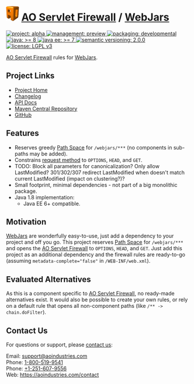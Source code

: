 # [<img src="ao-logo.png" alt="AO Logo" width="35" height="40">](https://github.com/aoindustries) [AO Servlet Firewall](https://github.com/aoindustries/ao-servlet-firewall) / [WebJars](https://github.com/aoindustries/ao-servlet-firewall-webjars)
<p>
	<a href="https://aoindustries.com/life-cycle#project-alpha">
		<img src="https://aoindustries.com/ao-badges/project-alpha.svg" alt="project: alpha" />
	</a>
	<a href="https://aoindustries.com/life-cycle#management-preview">
		<img src="https://aoindustries.com/ao-badges/management-preview.svg" alt="management: preview" />
	</a>
	<a href="https://aoindustries.com/life-cycle#packaging-developmental">
		<img src="https://aoindustries.com/ao-badges/packaging-developmental.svg" alt="packaging: developmental" />
	</a>
	<br />
	<a href="https://docs.oracle.com/javase/8/docs/api/">
		<img src="https://aoindustries.com/ao-badges/java-8.svg" alt="java: &gt;= 8" />
	</a>
	<a href="https://docs.oracle.com/javaee/7/api/">
		<img src="https://aoindustries.com/ao-badges/javaee-7.svg" alt="java ee: &gt;= 7" />
	</a>
	<a href="http://semver.org/spec/v2.0.0.html">
		<img src="https://aoindustries.com/ao-badges/semver-2.0.0.svg" alt="semantic versioning: 2.0.0" />
	</a>
	<a href="https://www.gnu.org/licenses/lgpl-3.0">
		<img src="https://aoindustries.com/ao-badges/license-lgpl-3.0.svg" alt="license: LGPL v3" />
	</a>
</p>

[AO Servlet Firewall](https://github.com/aoindustries/ao-servlet-firewall) rules for [WebJars](https://www.webjars.org/).

## Project Links
* [Project Home](https://aoindustries.com/ao-servlet-firewall/webjars/)
* [Changelog](https://aoindustries.com/ao-servlet-firewall/webjars/changelog)
* [API Docs](https://aoindustries.com/ao-servlet-firewall/webjars/apidocs/)
* [Maven Central Repository](https://search.maven.org/artifact/com.aoindustries/ao-servlet-firewall-webjars)
* [GitHub](https://github.com/aoindustries/ao-servlet-firewall-webjars)

## Features
* Reserves greedy [Path Space](https://github.com/aoindustries/ao-servlet-firewall-path-space) for `/webjars/***` (no components in sub-paths may be added).
* Constrains [request method](https://docs.oracle.com/javaee/6/api/javax/servlet/http/HttpServletRequest.html#getMethod()) to `OPTIONS`, `HEAD`, and `GET`.
* TODO: Block all parameters for canonicalization?  Only allow LastModified?  301/302/307 redirect LastModified when doesn't match current LastModified (impact on clustering?)?
* Small footprint, minimal dependencies - not part of a big monolithic package.
* Java 1.8 implementation:
    * Java EE 6+ compatible.

## Motivation
[WebJars](https://www.webjars.org/) are wonderfully easy-to-use, just add a dependency to your project and off you go.  This project reserves [Path Space](https://github.com/aoindustries/ao-servlet-firewall-path-space) for `/webjars/***` and opens the [AO Servlet Firewall](https://github.com/aoindustries/ao-servlet-firewall) to `OPTIONS`, `HEAD`, and `GET`.  Just add this project as an additional dependency and the firewall rules are ready-to-go (assuming `metadata-complete="false"` in `/WEB-INF/web.xml`).

## Evaluated Alternatives
As this is a component specific to [AO Servlet Firewall](https://github.com/aoindustries/ao-servlet-firewall), no ready-made alternatives exist.  It would also be possible to create your own rules, or rely on a default rule that opens all non-component paths (like `/** -> chain.doFilter`).

## Contact Us
For questions or support, please [contact us](https://aoindustries.com/contact):

Email: [support@aoindustries.com](mailto:support@aoindustries.com)  
Phone: [1-800-519-9541](tel:1-800-519-9541)  
Phone: [+1-251-607-9556](tel:+1-251-607-9556)  
Web: https://aoindustries.com/contact
